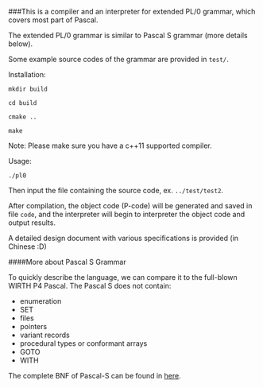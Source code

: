 ###This is a compiler and an interpreter for extended PL/0 grammar, which covers most part of Pascal.

The extended PL/0 grammar is similar to Pascal S grammar (more details below).

Some example source codes of the grammar are provided in `test/`.

Installation:

`mkdir build`

`cd build`

`cmake .. `

`make`

Note: Please make sure you have a c++11 supported compiler.

Usage:

`./pl0`

Then input the file containing the source code, ex. `../test/test2`. 

After compilation, the object code (P-code) will be generated and saved in file `code`, and the interpreter will begin to interpreter the object code and output results.

A detailed design document with various specifications is provided (in Chinese :D)

####More about Pascal S Grammar

To quickly describe the language, we can compare it to the full-blown WIRTH P4 Pascal. The Pascal S does not contain:

- enumeration
- SET
- files
- pointers
- variant records
- procedural types or conformant arrays
- GOTO
- WITH

The complete BNF of Pascal-S can be found in [here](http://www.delphifeeds.com/go/s/10435).



